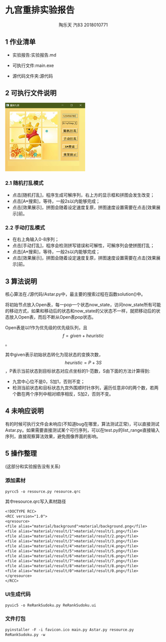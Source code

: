 # 九宫重排实验报告

<center> 陶乐天 汽83 2018010771</center>

## 1 作业清单

- 实验报告:实验报告.md

- 可执行文件:main.exe

- 源代码文件夹:源代码

  

## 2 可执行文件说明

<img src=".\fig\image-20201021195546584.png" alt="image-20201021195546584" style="zoom:50%;" />

### 2.1 随机打乱模式

- 点击[随机打乱]，程序生成可解序列，右上方的显示框和拼图会发生改变；
- 点击[A*搜索]，等待，一般2s以内能够完成；
- 点击[效果展示]，拼图会随着设定速度复原，拼图速度设置需要在点击[效果展示]前。

### 2.2 手动打乱模式

- 在右上角输入0-8序列；
- 点击[手动打乱]，程序会检测拼写错误和可解性，可解序列会使拼图打乱；
- 点击[A*搜索]，等待，一般2s以内能够完成；
- 点击[效果展示]，拼图会随着设定速度复原，拼图速度设置需要在点击[效果展示]前。



## 3 算法说明

核心算法在./源代码/Astar.py中，最主要的搜索过程在函数solution()中。

将初始节点放入Open表，每一pop一个状态now_state，访问now_state所有可能的移动方式，如果和移动后的状态和now_state的父状态不一样，就把移动后的状态放入Open表，而后不断从Open表pop状态。

Open表是以f作为优先级的优先级队列，且$$f=given+heuristic$$。

其中given表示初始状态转化为现状态的变换次数，$$heuristic=P+3S$$，P表示当前状态到目标状态对应点坐标的1-范数，S由下面的方法计算得到:

- 九宫中心位不是0，S加1，否则不变；
- 检测当前状态和目标状态九宫外围顺时针序列，遍历任意非0的两个数，若两个数在两个序列中相对顺序相反，S加2，否则不变。



## 4 未响应说明

有的时候可执行文件会未响应(不知道bug在哪里，算法测试正常)，可以直接测试Astar.py。如果需要直接测试某个可行序列，可以在test.py的list_range直接输入序列，直接观察算法效果，避免图像界面的影响。



## 5 操作整理

(这部分和实验报告没有关系)

### 添加素材

```
pyrcc5 -o resource.py resource.qrc
```

其中resource.qrc写入素材路径

```
<!DOCTYPE RCC> 
<RCC version="1.0"> 
<qresource> 
<file alias="material/background">material/background.png</file> 
<file alias="material/result/1">material/result/1.png</file>
<file alias="material/result/2">material/result/2.png</file>
<file alias="material/result/3">material/result/3.png</file>
<file alias="material/result/4">material/result/4.png</file>
<file alias="material/result/5">material/result/5.png</file>
<file alias="material/result/6">material/result/6.png</file>
<file alias="material/result/7">material/result/7.png</file>
<file alias="material/result/8">material/result/8.png</file>
<file alias="material/result/0">material/result/0.png</file>
</qresource> 
</RCC>
```

### UI生成代码

```
pyuic5 -o ReRankSudoku.py ReRankSudoku.ui
```

### 文件打包

```
pyinstaller -F -i favicon.ico main.py Astar.py resource.py ReRankSudoku.py -w
```



